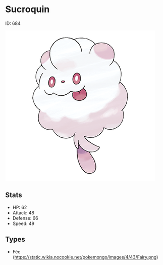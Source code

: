 # Sucroquin


ID: 684

![](https://raw.githubusercontent.com/PokeAPI/sprites/master/sprites/pokemon/other/official-artwork/684.png "Sucroquin")

## Stats


 - HP: 62
 - Attack: 48
 - Defense: 66
 - Speed: 49

## Types


 - Fée (https://static.wikia.nocookie.net/pokemongo/images/4/43/Fairy.png)
